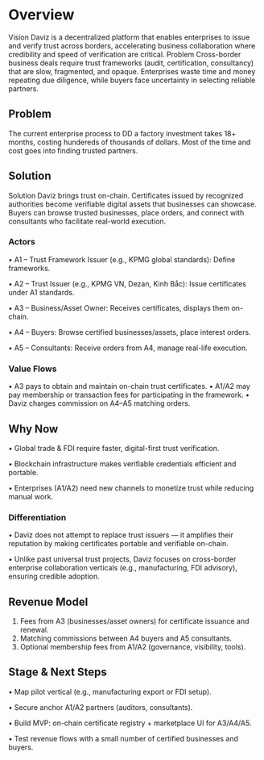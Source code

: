 # Overview

Vision Daviz is a decentralized platform that enables enterprises to issue and verify trust across borders, accelerating business collaboration where credibility and speed of verification are critical. Problem Cross-border business deals require trust frameworks (audit, certification, consultancy) that are slow, fragmented, and opaque. Enterprises waste time and money repeating due diligence, while buyers face uncertainty in selecting reliable partners.

## Problem

The current enterprise process to DD a factory investment takes 18+ months, costing hundereds of thousands of dollars. Most of the time and cost goes into finding trusted partners.

## Solution

Solution Daviz brings trust on-chain. Certificates issued by recognized authorities become verifiable digital assets that businesses can showcase. Buyers can browse trusted businesses, place orders, and connect with consultants who facilitate real-world execution.

### Actors

• A1 – Trust Framework Issuer (e.g., KPMG global standards): Define frameworks.

• A2 – Trust Issuer (e.g., KPMG VN, Dezan, Kinh Bắc): Issue certificates under A1 standards.

• A3 – Business/Asset Owner: Receives certificates, displays them on-chain.

• A4 – Buyers: Browse certified businesses/assets, place interest orders.

• A5 – Consultants: Receive orders from A4, manage real-life execution.

### Value Flows

• A3 pays to obtain and maintain on-chain trust certificates.
• A1/A2 may pay membership or transaction fees for participating in the framework.
• Daviz charges commission on A4–A5 matching orders.

## Why Now

• Global trade & FDI require faster, digital-first trust verification.

• Blockchain infrastructure makes verifiable credentials efficient and portable.

• Enterprises (A1/A2) need new channels to monetize trust while reducing manual work.

### Differentiation

• Daviz does not attempt to replace trust issuers — it amplifies their reputation by making certificates portable and verifiable on-chain.

• Unlike past universal trust projects, Daviz focuses on cross-border enterprise collaboration verticals (e.g., manufacturing, FDI advisory), ensuring credible adoption.

## Revenue Model

1. Fees from A3 (businesses/asset owners) for certificate issuance and renewal.
2. Matching commissions between A4 buyers and A5 consultants.
3. Optional membership fees from A1/A2 (governance, visibility, tools).
  
## Stage & Next Steps

• Map pilot vertical (e.g., manufacturing export or FDI setup).

• Secure anchor A1/A2 partners (auditors, consultants).

• Build MVP: on-chain certificate registry + marketplace UI for A3/A4/A5.

• Test revenue flows with a small number of certified businesses and buyers.
